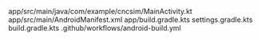 app/src/main/java/com/example/cncsim/MainActivity.kt
app/src/main/AndroidManifest.xml
app/build.gradle.kts
settings.gradle.kts
build.gradle.kts
.github/workflows/android-build.yml
